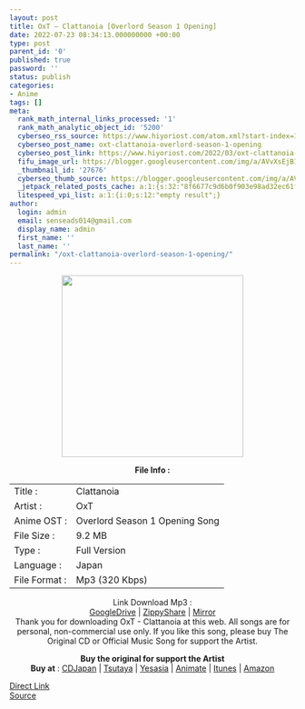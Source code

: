 ```yaml
---
layout: post
title: OxT – Clattanoia [Overlord Season 1 Opening]
date: 2022-07-23 08:34:13.000000000 +00:00
type: post
parent_id: '0'
published: true
password: ''
status: publish
categories:
- Anime
tags: []
meta:
  rank_math_internal_links_processed: '1'
  rank_math_analytic_object_id: '5200'
  cyberseo_rss_source: https://www.hiyoriost.com/atom.xml?start-index=1
  cyberseo_post_name: oxt-clattanoia-overlord-season-1-opening
  cyberseo_post_link: https://www.hiyoriost.com/2022/03/oxt-clattanoia-overlord-season-1-opening.html
  fifu_image_url: https://blogger.googleusercontent.com/img/a/AVvXsEjB1_gIwx_zcm5AkN69KPdjgy7NUkdRiw6k6_ah8rGkC4x0MH4ef9dPshaMjCnHxQh21e6RK5mm5hvOT4mh-hkzQnTbSwRuw6J6iPdfoKFG3g01vDJpJEFiQnQ2glbOgcLTKY7EpDTD_xQpPGwl7BeEVnoz32yjaDMyKY4n583uSPLeVXKd_f7AyFoY
  _thumbnail_id: '27676'
  cyberseo_thumb_source: https://blogger.googleusercontent.com/img/a/AVvXsEjB1_gIwx_zcm5AkN69KPdjgy7NUkdRiw6k6_ah8rGkC4x0MH4ef9dPshaMjCnHxQh21e6RK5mm5hvOT4mh-hkzQnTbSwRuw6J6iPdfoKFG3g01vDJpJEFiQnQ2glbOgcLTKY7EpDTD_xQpPGwl7BeEVnoz32yjaDMyKY4n583uSPLeVXKd_f7AyFoY
  _jetpack_related_posts_cache: a:1:{s:32:"8f6677c9d6b0f903e98ad32ec61f8deb";a:2:{s:7:"expires";i:1658620948;s:7:"payload";a:3:{i:0;a:1:{s:2:"id";i:27661;}i:1;a:1:{s:2:"id";i:27665;}i:2;a:1:{s:2:"id";i:27663;}}}}
  litespeed_vpi_list: a:1:{i:0;s:12:"empty result";}
author:
  login: admin
  email: senseads014@gmail.com
  display_name: admin
  first_name: ''
  last_name: ''
permalink: "/oxt-clattanoia-overlord-season-1-opening/"
---
```

<div class="separator" style="clear: both; text-align: center;"><img src="{{ site.baseurl }}/assets/2022/07/AVvXsEjB1_gIwx_zcm5AkN69KPdjgy7NUkdRiw6k6_ah8rGkC4x0MH4ef9dPshaMjCnHxQh21e6RK5mm5hvOT4mh-hkzQnTbSwRuw6J6iPdfoKFG3g01vDJpJEFiQnQ2glbOgcLTKY7EpDTD_xQpPGwl7BeEVnoz32yjaDMyKY4n583uSPLeVXKd_f7AyFoY" border="0" data-original-height="600" data-original-width="600" height="320" width="320" /></div>
<p> 
<div class="linkdownload" align="center"><b>File Info : </b></div>
<div class="info2" id="Info">
<table>
<tbody>
<tr>
<td class="tablex">Title :</td>
<td>Clattanoia</td>
</tr>
<tr>
<td class="tablex">Artist :</td>
<td>OxT</td>
</tr>
<tr>
<td class="tablex">Anime OST :</td>
<td>Overlord Season 1 Opening Song</td>
</tr>
<tr>
<td class="tablex">File Size :</td>
<td>9.2 MB</td>
</tr>
<tr>
<td class="tablex">Type :</td>
<td>Full Version</td>
</tr>
<tr>
<td class="tablex">Language :</td>
<td>Japan</td>
</tr>
<tr>
<td class="tablex">File Format :</td>
<td>Mp3 (320 Kbps)</td>
</tr>
</tbody>
</table>
</div>
<div style="text-align: center;">
<div class="dlbod" id="boxdownload">
<div class="smokeddl">
<div class="linkdownload">Link Download Mp3 : </div>
<div class="smokeurl"><a href="https://drive.google.com/file/d/1H70_wgWa4WFds0DhSrC9wjvuXme4EtmV/view?usp=drivesdk" rel="nofollow noopener" target="_blank">GoogleDrive</a> | <a href="https://www85.zippyshare.com/v/Nc1beSNn/file.html" rel="nofollow noopener" target="_blank">ZippyShare</a> | <a href="https://www.mirrored.to/files/1FNI4UYG/[HiyoriOst]_Clattanoia_by_OxT.mp3_links" rel="nofollow noopener" target="_blank">Mirror</a> </div>
</div>
</div>
</div>
<div class="buycd" align="center">Thank you for downloading OxT - Clattanoia at this web. All songs are for personal, non-commercial use only. If you like this song, please buy The Original CD or Official Music Song for support the Artist.
<p /></div>
<div class="buyat" align="center"><span class="syclons0"><b>Buy the original for support the Artist</b><br /> <b>Buy at</b> : <a href="https://www.cdjapan.co.jp/" target="_blank" rel="noopener">CDJapan</a> | <a href="https://shop.tsutaya.co.jp/" target="_blank" rel="noopener">Tsutaya</a> | <a href="https://www.yesasia.com/" target="_blank" rel="noopener">Yesasia</a> | <a href="https://www.animate-onlineshop.jp/" target="_blank" rel="noopener">Animate</a> | <a href="https://www.apple.com/jp/itunes" target="_blank" rel="noopener">Itunes</a> | <a href="https://amazon.co.jp/" target="_blank" rel="noopener">Amazon</a></span></p>
</div>
<link rel="stylesheet" href="https://cdnjs.cloudflare.com/ajax/libs/font-awesome/4.7.0/css/font-awesome.min.css" />
<div class="divbtn"> <a href="https://handymansurrender.com/fihup8buzv?key=94550f7ce39444073321dde3b8782f97" class="btn"><i class="fa fa-download"></i> Direct Link</a> <br /><a href="https://www.hiyoriost.com/2022/03/oxt-clattanoia-overlord-season-1-opening.html">Source</a> </div>
